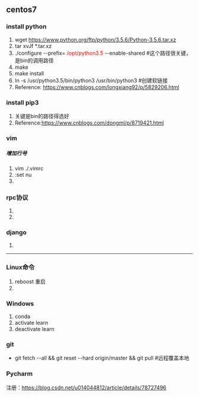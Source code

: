 ## centos7
### install python
1. wget https://www.python.org/ftp/python/3.5.6/Python-3.5.6.tar.xz
2. tar xvJf *.tar.xz
3. ./configure --prefix= <font color=#FF0000>/opt/python3.5</font> --enable-shared  #这个路径很关键，是bin的调用路径 
4. make
5. make install
6. ln -s /usr/python3.5/bin/python3 /usr/bin/python3  #创建软链接
7. Reference: https://www.cnblogs.com/longxiang92/p/5829206.html

### install pip3
1. 关键是bin的路径得选好
2. Reference:https://www.cnblogs.com/dongml/p/8719421.html

### vim
##### 增加行号
1. vim ./.vimrc
2. :set nu
3. 

### rpc协议
1. 
2. 

### django
1. 
---
### Linux命令
1. reboost 重启
2.

### Windows
1. conda
2. activate learn
3. deactivate learn

### git 
* git fetch --all && git reset --hard origin/master && git pull #远程覆盖本地


### Pycharm
注册：https://blog.csdn.net/u014044812/article/details/78727496